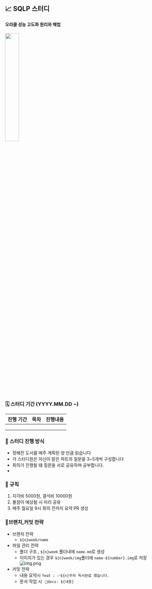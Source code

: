 ## 📈 SQLP 스터디 
#### 오라클 성능 고도화 원리와 해법 

<img src="https://github.com/user-attachments/assets/97cb400e-ec06-49db-b5bb-9ca1f441d8ba" width="30%" height="30%"/>


### 🗓️ 스터디 기간 (YYYY.MM.DD ~)
|          진행 기간          | 목차 |    진행내용    |
|:-----------------------:|:--:|:----------:|
|  |  |  |
|  |  |  |
|  |  |  |

### 🚗 스터디 진행 방식
- 정해진 도서를 매주 계획된 양 만큼 읽습니다
- 각 스터디원은 자신이 맡은 파트의 질문을 3~5개씩 구성합니다
- 회의가 진행될 떄 질문을 서로 공유하며 공부합니다.
- 
### 📐 규칙
1. 지각비 5000원, 결석비 10000원 
2. 불참이 예상될 시 미리 공유
3. 매주 월요일 9시 회의 전까지 요약 PR 생성

### 💫브랜치,커밋 전략
- 브랜치 전략
  - `${n}week/name`
- 파일 관리 전략 
  - 폴더 구조 , `${n}week` 폴더내에 `name.md`로 생성
  - 이미지가 있는 경우 `${n}week/img`폴더에 `name-${number}.img`로 저장  
  ![img.png](img/img1.png)
- 커밋 전략 
  - 내용 요약시 `feat : ✅${n}주차 독서완료 했습니다.`
  - 문서 작업 시 ` 📝docs: ${내용}`


